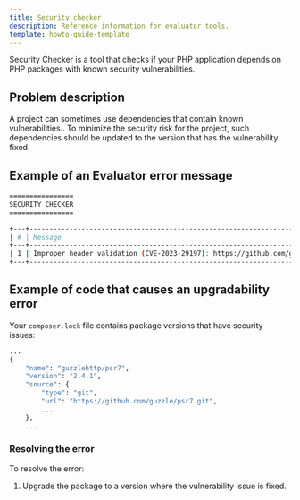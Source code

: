 ```yaml
---
title: Security checker
description: Reference information for evaluator tools.
template: howto-guide-template
---
```


Security Checker is a tool that checks if your PHP application depends on PHP packages with known security vulnerabilities.

## Problem description

A project can sometimes use dependencies that contain known vulnerabilities.. To minimize the security risk for the project, such dependencies should be updated to the version that has the vulnerability fixed.

## Example of an Evaluator error message

```bash
================
SECURITY CHECKER
================

+---+---------------------------------------------------------------------------------------------------------------------+-----------------------+
| # | Message                                                                                                             | Target                |
+---+---------------------------------------------------------------------------------------------------------------------+-----------------------+
| 1 | Improper header validation (CVE-2023-29197): https://github.com/guzzle/psr7/security/advisories/GHSA-wxmh-65f7-jcvw | guzzlehttp/psr7:2.4.1 |
+---+---------------------------------------------------------------------------------------------------------------------+-----------------------+
```

## Example of code that causes an upgradability error

Your `composer.lock` file contains package versions that have security issues:

```bash
...
{
    "name": "guzzlehttp/psr7",
    "version": "2.4.1",
    "source": {
        "type": "git",
        "url": "https://github.com/guzzle/psr7.git",
        ...
    },
    ...
````

### Resolving the error

To resolve the error:
1. Upgrade the package to a version where the vulnerability issue is fixed.
